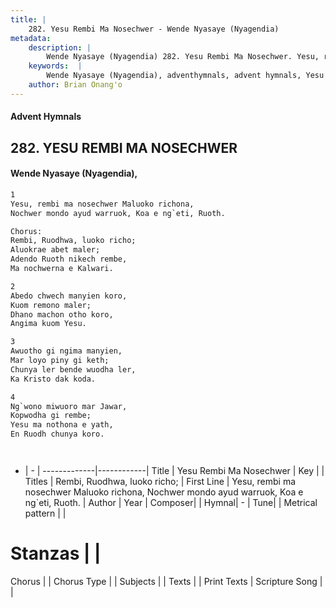 ```yaml
---
title: |
    282. Yesu Rembi Ma Nosechwer - Wende Nyasaye (Nyagendia)
metadata:
    description: |
        Wende Nyasaye (Nyagendia) 282. Yesu Rembi Ma Nosechwer. Yesu, rembi ma nosechwer Maluoko richona, Nochwer mondo ayud warruok, Koa e ng`eti, Ruoth.  Chorus: Rembi, Ruodhwa, luoko richo; Aluokrae abet maler; Adendo Ruoth nikech rembe, Ma nochwerna e Kalwari.  
    keywords:  |
        Wende Nyasaye (Nyagendia), adventhymnals, advent hymnals, Yesu Rembi Ma Nosechwer, Yesu, rembi ma nosechwer Maluoko richona, Nochwer mondo ayud warruok, Koa e ng`eti, Ruoth.. Rembi, Ruodhwa, luoko richo;
    author: Brian Onang'o
---
```


#### Advent Hymnals
## 282. YESU REMBI MA NOSECHWER
####  Wende Nyasaye (Nyagendia),

```txt
1
Yesu, rembi ma nosechwer Maluoko richona,
Nochwer mondo ayud warruok, Koa e ng`eti, Ruoth.

Chorus:
Rembi, Ruodhwa, luoko richo;
Aluokrae abet maler;
Adendo Ruoth nikech rembe,
Ma nochwerna e Kalwari.

2
Abedo chwech manyien koro,
Kuom remono maler;
Dhano machon otho koro,
Angima kuom Yesu.

3
Awuotho gi ngima manyien,
Mar loyo piny gi keth;
Chunya ler bende wuodha ler,
Ka Kristo dak koda.

4
Ng`wono miwuoro mar Jawar,
Kopwodha gi rembe;
Yesu ma nothona e yath,
En Ruodh chunya koro.




```

- |   -  |
-------------|------------|
Title | Yesu Rembi Ma Nosechwer |
Key |  |
Titles | Rembi, Ruodhwa, luoko richo; |
First Line | Yesu, rembi ma nosechwer Maluoko richona, Nochwer mondo ayud warruok, Koa e ng`eti, Ruoth. |
Author | 
Year | 
Composer| |
Hymnal|  - |
Tune|  |
Metrical pattern | |
# Stanzas |  |
Chorus |  |
Chorus Type |  |
Subjects | |
Texts |  |
Print Texts | 
Scripture Song |  |
    
